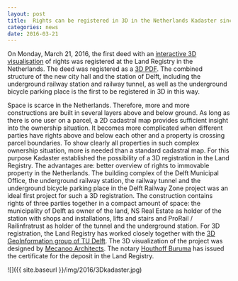 ```yaml
---
layout: post
title:  Rights can be registered in 3D in the Netherlands Kadaster since today!
categories: news
date: 2016-03-21
---
```


On Monday, March 21, 2016, the first deed with an [interactive 3D visualisation](https://youtu.be/vFMoH-2r7xo) of rights was registered at the Land Registry in the Netherlands. The deed was registered as a [3D PDF](https://3d.bk.tudelft.nl/pdfs/2016/3D2016001.pdf). The combined structure of the new city hall and the station of Delft, including the underground railway station and railway tunnel, as well as the underground bicycle parking place is the first to be registered in 3D in this way.
Space is scarce in the Netherlands. Therefore, more and more constructions are built in several layers above and below ground. As long as there is one user on a parcel, a 2D cadastral map provides sufficient insight into the ownership situation. It becomes more complicated when different parties have rights above and below each other and a property is crossing parcel boundaries. To show clearly all properties in such complex ownership situation, more is needed than a standard cadastral map. For this purpose Kadaster established the possibility of a 3D registration in the Land Registry. The advantages are: better overview of rights to immovable property in the Netherlands.The building complex of the Delft Municipal Office, the underground railway station, the railway tunnel and the underground bicycle parking place in the Delft Railway Zone project was an ideal first project for such a 3D registration. The construction contains rights of three parties together in a compact amount of space: the municipality of Delft as owner of the land, NS Real Estate as holder of the station with shops and installations, lifts and stairs and ProRail / Railinfratrust as holder of the tunnel and the underground station.For 3D registration, the Land Registry has worked closely together with the [3D GeoInformation group of TU Delft](3d.bk.tudelft.nl). The 3D visualization of the project was designed by [Mecanoo Architects](http://www.mecanoo.nl). The notary [Houthoff Buruma](http://www.houthoff.com) has issued the certificate for the deposit in the Land Registry.


![]({{ site.baseurl }}/img/2016/3Dkadaster.jpg)
